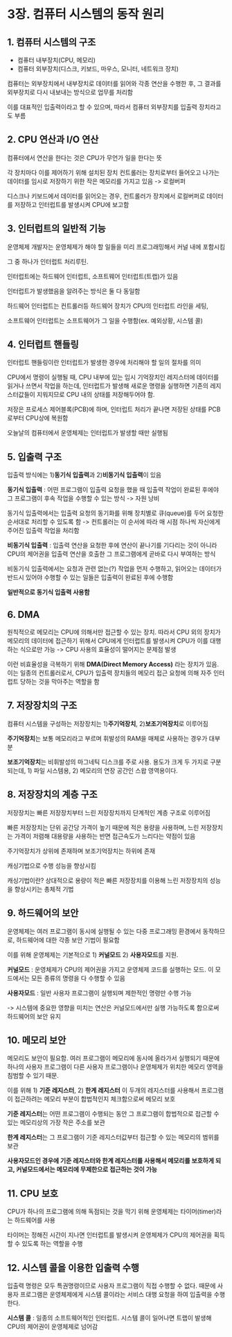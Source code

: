 # 3장. 컴퓨터 시스템의 동작 원리

## 1. 컴퓨터 시스템의 구조

* 컴퓨터 내부장치\(CPU, 메모리\)
* 컴퓨터 외부장치\(디스크, 키보드, 마우스, 모니터, 네트워크 장치\)

컴퓨터는 외부장치에서 내부장치로 데이터를 읽어와 각종 연산을 수행한 후, 그 결과를 외부장치로 다시 내보내는 방식으로 업무를 처리함

이를 대표적인 입출력이라고 할 수 있으며, 따라서 컴퓨터 외부장치를 입출력 장치라고도 부름

## 2. CPU 연산과 I/O 연산

컴퓨터에서 연산을 한다는 것은 CPU가 무언가 일을 한다는 뜻

각 장치마다 이를 제어하기 위해 설치된 장치 컨트롤러는 장치로부터 들어오고 나가는 데이터를 임시로 저장하기 위한 작은 메모리를 가지고 있음 -&gt; 로컬버퍼

디스크나 키보드에서 데이터를 읽어오는 경우, 컨트롤러가 장치에서 로컬버퍼로 데이터를 저장하고 인터럽트를 발생시켜 CPU에 보고함

## 3. 인터럽트의 일반적 기능

운영체제 개발자는 운영체제가 해야 할 일들을 미리 프로그래밍해서 커널 내에 포함시킴

그 중 하나가 인터럽트 처리루틴.

인터럽트에는 하드웨어 인터럽트, 소프트웨어 인터럽트\(트랩\)가 있음

인터럽트가 발생했음을 알려주는 방식은 둘 다 동일함

하드웨어 인터럽트는 컨트롤러등 하드웨어 장치가 CPU의 인터럽트 라인을 세팅,

소프트웨어 인터럽트는 소프트웨어가 그 일을 수행함\(ex. 예외상황, 시스템 콜\)

## 4. 인터럽트 핸들링

인터럽트 핸들링이란 인터럽트가 발생한 경우에 처리해야 할 일의 절차를 의미

CPU에서 명령이 실행될 때, CPU 내부에 있는 임시 기억장치인 레지스터에 데이터를 읽거나 쓰면서 작업을 하는데, 인터럽트가 발생해 새로운 명령을 실행하면 기존의 레지스터값들이 지워지므로 CPU 내의 상태를 저장해두어야 함.

저장은 프로세스 제어블록\(PCB\)에 하며, 인터럽트 처리가 끝나면 저장된 상태를 PCB로부터 CPU상에 복원함

오늘날의 컴퓨터에서 운영체제는 인터럽트가 발생할 때만 실행됨

## 5. 입출력 구조

입출력 방식에는 1\)**동기식 입출력**과 2\)**비동기식 입출력**이 있음

**동기식 입출력** : 어떤 프로그램이 입출력 요청을 했을 때 입출력 작업이 완료된 후에야 그 프로그램이 후속 작업을 수행할 수 있는 방식 -&gt; 자원 낭비

동기식 입출력에서는 입출력 요청의 동기화를 위해 장치별로 큐\(queue\)를 두어 요청한 순서대로 처리할 수 있도록 함 -&gt; 컨트롤러는 이 순서에 따라 매 시점 하나씩 자신에게 주어진 입출력 작업을 처리함

**비동기식 입출력** : 입출력 연산을 요청한 후에 연산이 끝나기를 기다리는 것이 아니라 CPU의 제어권을 입출력 연산을 호출한 그 프로그램에게 곧바로 다시 부여하는 방식

비동기식 입출력에서는 요청과 관련 없는\(?\) 작업을 먼저 수행하고, 읽어오는 데이터가 반드시 있어야 수행할 수 있는 일들은 입출력이 완료된 후에 수행함

**일반적으로 동기식 입출력 사용함**

## 6. DMA

원칙적으로 메모리는 CPU에 의해서만 접근할 수 있는 장치. 따라서 CPU 외의 장치가 메모리의 데이터에 접근하기 위해서 CPU에게 인터럽트를 발생시켜 CPU가 이를 대행하는 식으로만 가능 -&gt; CPU 사용의 효율성이 떨어지는 문제점 발생

이런 비효율성을 극복하기 위해 **DMA\(Direct Memory Access\)** 라는 장치가 있음. 이는 일종의 컨트롤러로서, CPU가 입출력 장치들의 메모리 접근 요청에 의해 자주 인터럽트 당하는 것을 막아주는 역할을 함

## 7. 저장장치의 구조

컴퓨터 시스템을 구성하는 저장장치는 1\)**주기억장치**, 2\)**보조기억장치**로 이루어짐

**주기억장치**는 보통 메모리라고 부르며 휘발성의 RAM을 매체로 사용하는 경우가 대부분

**보조기억장치**는 비휘발성의 마그네틱 디스크를 주로 사용. 용도가 크게 두 가지로 구분되는데, 1\) 파일 시스템용, 2\) 메모리의 연장 공간인 스왑 영역용이다.

## 8. 저장장치의 계층 구조

저장장치는 빠른 저장장치부터 느린 저장장치까지 단계적인 계층 구조로 이루어짐

빠른 저장장치는 단위 공간당 가격이 높기 때문에 적은 용량을 사용하며, 느린 저장장치는 가격이 저렴해 대용량을 사용하는 반면 접근속도가 느리다는 약점이 있음

주기억장치가 상위에 존재하며 보조기억장치는 하위에 존재

캐싱기법으로 수행 성능을 향상시킴

캐싱기법이란? 상대적으로 용량이 적은 빠른 저장장치를 이용해 느린 저장장치의 성능을 향상시키는 총체적 기법

## 9. 하드웨어의 보안

운영체제는 여러 프로그램이 동시에 실행될 수 있는 다중 프로그래밍 환경에서 동작하므로, 하드웨어에 대한 각종 보안 기법이 필요함

이를 위해 운영체제는 기본적으로 1\) **커널모드** 2\) **사용자모드**를 지원.

**커널모드** : 운영체제가 CPU의 제어권을 가지고 운영체제 코드를 실행하는 모드. 이 모드에서는 모든 종류의 명령을 다 수행할 수 있음

**사용자모드** : 일반 사용자 프로그램이 실행되며 제한적인 명령만 수행 가능

-&gt; 시스템에 중요한 영향을 미치는 연산은 커널모드에서만 실행 가능하도록 함으로써 하드웨어의 보안 유지

## 10. 메모리 보안

메모리도 보안이 필요함. 여러 프로그램이 메모리에 동시에 올라가서 실행되기 때문에 하나의 사용자 프로그램이 다른 사용자 프로그램이나 운영체제가 위치한 메모리 영역을 침범할 수 있기 때문.

이를 위해 1\) **기준 레지스터**, 2\) **한계 레지스터** 이 두개의 레지스터를 사용해서 프로그램이 접근하려는 메모리 부분이 합법적인지 체크함으로써 메모리 보호

**기준 레지스터**는 어떤 프로그램이 수행되는 동안 그 프로그램이 합법적으로 접근할 수 있는 메모리상의 가장 작은 주소를 보관

**한계 레지스터**는 그 프로그램이 기준 레지스터값부터 접근할 수 있는 메모리의 범위를 보관

**사용자모드인 경우에 기준 레지스터와 한계 레지스터를 사용해서 메모리를 보호하게 되고, 커널모드에서는 메모리에 무제한으로 접근하는 것이 가능**

## 11. CPU 보호

CPU가 하나의 프로그램에 의해 독점되는 것을 막기 위해 운영체제는 타이머\(timer\)라는 하드웨어를 사용

타이머는 정해진 시간이 지나면 인터럽트를 발생시켜 운영체제가 CPU의 제어권을 획득할 수 있도록 하는 역할을 수행

## 12. 시스템 콜을 이용한 입출력 수행

입출력 명령은 모두 특권명령이므로 사용자 프로그램이 직접 수행할 수 없다. 때문에 사용자 프로그램은 운영체제에게 시스템 콜이라는 서비스 대행 요청을 하여 입출력을 수행한다.

**시스템 콜** : 일종의 소프트웨어적인 인터럽트. 시스템 콜이 일어나면 트랩이 발생해 CPU의 제어권이 운영체제로 넘어감

